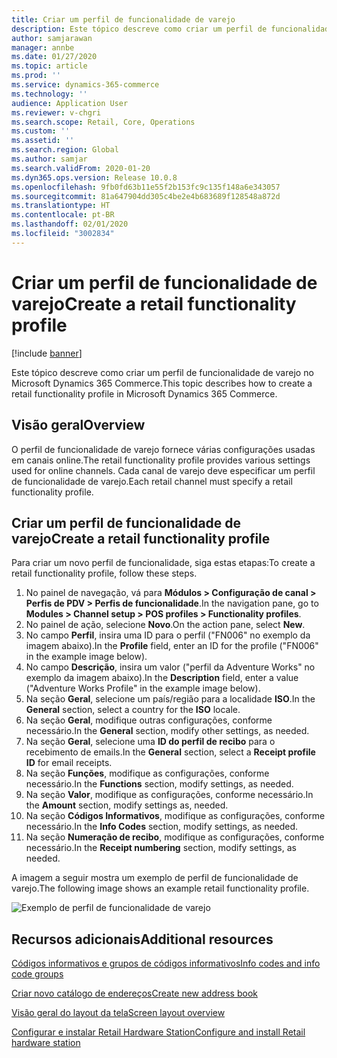 ```yaml
---
title: Criar um perfil de funcionalidade de varejo
description: Este tópico descreve como criar um perfil de funcionalidade de varejo no Microsoft Dynamics 365 Commerce.
author: samjarawan
manager: annbe
ms.date: 01/27/2020
ms.topic: article
ms.prod: ''
ms.service: dynamics-365-commerce
ms.technology: ''
audience: Application User
ms.reviewer: v-chgri
ms.search.scope: Retail, Core, Operations
ms.custom: ''
ms.assetid: ''
ms.search.region: Global
ms.author: samjar
ms.search.validFrom: 2020-01-20
ms.dyn365.ops.version: Release 10.0.8
ms.openlocfilehash: 9fb0fd63b11e55f2b153fc9c135f148a6e343057
ms.sourcegitcommit: 81a647904dd305c4be2e4b683689f128548a872d
ms.translationtype: HT
ms.contentlocale: pt-BR
ms.lasthandoff: 02/01/2020
ms.locfileid: "3002834"
---
```

# <a name="create-a-retail-functionality-profile"></a><span data-ttu-id="e8738-103">Criar um perfil de funcionalidade de varejo</span><span class="sxs-lookup"><span data-stu-id="e8738-103">Create a retail functionality profile</span></span>


[!include [banner](includes/banner.md)]

<span data-ttu-id="e8738-104">Este tópico descreve como criar um perfil de funcionalidade de varejo no Microsoft Dynamics 365 Commerce.</span><span class="sxs-lookup"><span data-stu-id="e8738-104">This topic describes how to create a retail functionality profile in Microsoft Dynamics 365 Commerce.</span></span>

## <a name="overview"></a><span data-ttu-id="e8738-105">Visão geral</span><span class="sxs-lookup"><span data-stu-id="e8738-105">Overview</span></span>

<span data-ttu-id="e8738-106">O perfil de funcionalidade de varejo fornece várias configurações usadas em canais online.</span><span class="sxs-lookup"><span data-stu-id="e8738-106">The retail functionality profile provides various settings used for online channels.</span></span> <span data-ttu-id="e8738-107">Cada canal de varejo deve especificar um perfil de funcionalidade de varejo.</span><span class="sxs-lookup"><span data-stu-id="e8738-107">Each retail channel must specify a retail functionality profile.</span></span>

## <a name="create-a-retail-functionality-profile"></a><span data-ttu-id="e8738-108">Criar um perfil de funcionalidade de varejo</span><span class="sxs-lookup"><span data-stu-id="e8738-108">Create a retail functionality profile</span></span>

<span data-ttu-id="e8738-109">Para criar um novo perfil de funcionalidade, siga estas etapas:</span><span class="sxs-lookup"><span data-stu-id="e8738-109">To create a retail functionality profile, follow these steps.</span></span>

1. <span data-ttu-id="e8738-110">No painel de navegação, vá para **Módulos \> Configuração de canal \> Perfis de PDV \> Perfis de funcionalidade**.</span><span class="sxs-lookup"><span data-stu-id="e8738-110">In the navigation pane, go to **Modules \> Channel setup \> POS profiles \> Functionality profiles**.</span></span>
1. <span data-ttu-id="e8738-111">No painel de ação, selecione **Novo**.</span><span class="sxs-lookup"><span data-stu-id="e8738-111">On the action pane, select **New**.</span></span>
1. <span data-ttu-id="e8738-112">No campo **Perfil**, insira uma ID para o perfil ("FN006" no exemplo da imagem abaixo).</span><span class="sxs-lookup"><span data-stu-id="e8738-112">In the **Profile** field, enter an ID for the profile ("FN006" in the example image below).</span></span>
1. <span data-ttu-id="e8738-113">No campo **Descrição**, insira um valor ("perfil da Adventure Works" no exemplo da imagem abaixo).</span><span class="sxs-lookup"><span data-stu-id="e8738-113">In the **Description** field, enter a value ("Adventure Works Profile" in the example image below).</span></span>
1. <span data-ttu-id="e8738-114">Na seção **Geral**, selecione um país/região para a localidade **ISO**.</span><span class="sxs-lookup"><span data-stu-id="e8738-114">In the **General** section, select a country for the **ISO** locale.</span></span>
1. <span data-ttu-id="e8738-115">Na seção **Geral**, modifique outras configurações, conforme necessário.</span><span class="sxs-lookup"><span data-stu-id="e8738-115">In the **General** section, modify other settings, as needed.</span></span>
1. <span data-ttu-id="e8738-116">Na seção **Geral**, selecione uma **ID do perfil de recibo** para o recebimento de emails.</span><span class="sxs-lookup"><span data-stu-id="e8738-116">In the **General** section, select a **Receipt profile ID** for email receipts.</span></span>
1. <span data-ttu-id="e8738-117">Na seção **Funções**, modifique as configurações, conforme necessário.</span><span class="sxs-lookup"><span data-stu-id="e8738-117">In the **Functions** section, modify settings, as needed.</span></span>
1. <span data-ttu-id="e8738-118">Na seção **Valor**, modifique as configurações, conforme necessário.</span><span class="sxs-lookup"><span data-stu-id="e8738-118">In the **Amount** section, modify settings as, needed.</span></span>
1. <span data-ttu-id="e8738-119">Na seção **Códigos Informativos**, modifique as configurações, conforme necessário.</span><span class="sxs-lookup"><span data-stu-id="e8738-119">In the **Info Codes** section, modify settings, as needed.</span></span>
1. <span data-ttu-id="e8738-120">Na seção **Numeração de recibo**, modifique as configurações, conforme necessário.</span><span class="sxs-lookup"><span data-stu-id="e8738-120">In the **Receipt numbering** section, modify settings, as needed.</span></span> 
  
<span data-ttu-id="e8738-121">A imagem a seguir mostra um exemplo de perfil de funcionalidade de varejo.</span><span class="sxs-lookup"><span data-stu-id="e8738-121">The following image shows an example retail functionality profile.</span></span>
  
![Exemplo de perfil de funcionalidade de varejo](media/retail-functionality-profile.png)

## <a name="additional-resources"></a><span data-ttu-id="e8738-123">Recursos adicionais</span><span class="sxs-lookup"><span data-stu-id="e8738-123">Additional resources</span></span>

[<span data-ttu-id="e8738-124">Códigos informativos e grupos de códigos informativos</span><span class="sxs-lookup"><span data-stu-id="e8738-124">Info codes and info code groups</span></span>](info-codes-retail.md)           

[<span data-ttu-id="e8738-125">Criar novo catálogo de endereços</span><span class="sxs-lookup"><span data-stu-id="e8738-125">Create new address book</span></span>](new-address-book.md) 

[<span data-ttu-id="e8738-126">Visão geral do layout da tela</span><span class="sxs-lookup"><span data-stu-id="e8738-126">Screen layout overview</span></span>](pos-screen-layouts.md)       

[<span data-ttu-id="e8738-127">Configurar e instalar Retail Hardware Station</span><span class="sxs-lookup"><span data-stu-id="e8738-127">Configure and install Retail hardware station</span></span>](retail-hardware-station-configuration-installation.md) 
